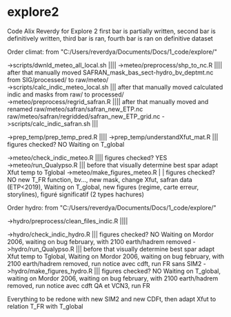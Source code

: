 # explore2
Code Alix Reverdy for Explore 2
first bar is partially written, second bar is definitively written, third bar is ran, fourth bar is ran on definitive dataset



Order climat:
from "C:/Users/reverdya/Documents/Docs/1_code/explore/"

->scripts/dwnld_meteo_all_local.sh			||||
->meteo/preprocess/shp_to_nc.R				||||	after that manually moved SAFRAN_mask_bas_sect-hydro_bv_deptmt.nc from SIG/processed/ to raw/meteo/				
->scripts/calc_indic_meteo_local.sh			|||	after that manually moved calculated indic and masks from raw/ to processed/														
->meteo/preprocess/regrid_safran.R			||||	after that manually moved and renamed raw/meteo/safran/safran_new_ETP.nc raw/meteo/safran/regridded/safran_new_ETP_grid.nc
->scripts/calc_indic_safran.sh				|||																				

->prep_temp/prep_temp_pred.R				||||
->prep_temp/understandXfut_mat.R			|||	figures checked? NO																	Waiting on T_global

->meteo/check_indic_meteo.R				||||	figures checked? YES																	
->meteo/run_Qualypso.R					|||	before that visually determine best spar														adapt Xfut temp to Tglobal
->meteo/make_figures_meteo.R				| |	figures checked? NO																	new T_FR function, bv..., new mask, change Xfut, safran data (ETP<2019), Waiting on T_global, new figures (regime, carte erreur, storylines), figuré significatif (2 types hachures)



Order hydro:
from "C:/Users/reverdya/Documents/Docs/1_code/explore/"

->hydro/preprocess/clean_files_indic.R			||||																	

->hydro/check_indic_hydro.R				|||	figures checked? NO																	Waiting on Mordor 2006, waiting on bug february, with 2100 earth/hadrem removed
->hydro/run_Qualypso.R					|||	before that visually determine best spar														adapt Xfut temp to Tglobal, Waiting on Mordor 2006, waiting on bug february, with 2100 earth/hadrem removed, run notice avec cdft, run FR sans SIM2
->hydro/make_figures_hydro.R				|||	figures checked? NO																	Waiting on T_global, waiting on Mordor 2006, waiting on bug february, with 2100 earth/hadrem removed, run notice avec cdft QA et VCN3, run FR




Everything to be redone with new SIM2 and new CDFt, then adapt Xfut to relation T_FR with T_global